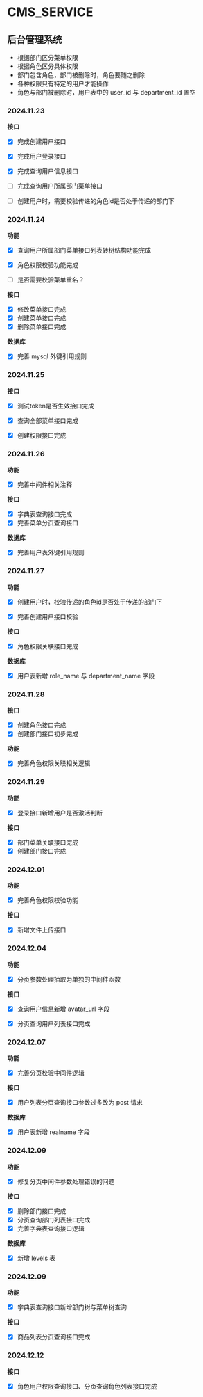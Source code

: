 # CMS_SERVICE
## 后台管理系统
- 根据部门区分菜单权限
- 根据角色区分具体权限
- 部门包含角色，部门被删除时，角色要随之删除
- 各种权限只有特定的用户才能操作
- 角色与部门被删除时，用户表中的 user_id 与 department_id 置空

### 2024.11.23
 **接口**
- [x] 完成创建用户接口
- [x] 完成用户登录接口
- [x] 完成查询用户信息接口
- [ ] 完成查询用户所属部门菜单接口
- [ ] 创建用户时，需要校验传递的角色id是否处于传递的部门下


### 2024.11.24
 **功能**
- [x] 查询用户所属部门菜单接口列表转树结构功能完成
- [x] 角色权限校验功能完成
- [ ] 是否需要校验菜单重名？


**接口**

- [x] 修改菜单接口完成
- [x] 创建菜单接口完成
- [x] 删除菜单接口完成

**数据库**
- [x] 完善 mysql 外键引用规则


### 2024.11.25

**接口**
- [x] 测试token是否生效接口完成
- [x] 查询全部菜单接口完成
- [x] 创建权限接口完成


### 2024.11.26
**功能**
- [x] 完善中间件相关注释

**接口**
- [x] 字典表查询接口完成
- [x] 完善菜单分页查询接口

**数据库**
- [x] 完善用户表外键引用规则


### 2024.11.27
**功能**
- [x] 创建用户时，校验传递的角色id是否处于传递的部门下
- [x] 完善创建用户接口校验


**接口**
- [x] 角色权限关联接口完成

**数据库**

- [x] 用户表新增 role_name 与 department_name 字段

### 2024.11.28
**接口**
- [x] 创建角色接口完成
- [x] 创建部门接口初步完成

**功能**
- [x] 完善角色权限关联相关逻辑


### 2024.11.29
**功能**
- [x] 登录接口新增用户是否激活判断

**接口**
- [x] 部门菜单关联接口完成
- [x] 创建部门接口完成

### 2024.12.01
**功能**
- [x] 完善角色权限校验功能

**接口**
- [x] 新增文件上传接口


### 2024.12.04
**功能**
- [x] 分页参数处理抽取为单独的中间件函数

**接口**
- [x] 查询用户信息新增 avatar_url 字段
- [x] 分页查询用户列表接口完成


### 2024.12.07
**功能**
- [x] 完善分页校验中间件逻辑

**接口**
- [x] 用户列表分页查询接口参数过多改为 post 请求

**数据库**
- [x] 用户表新增 realname 字段


### 2024.12.09
**功能**
- [x] 修复分页中间件参数处理错误的问题

**接口**
- [x] 删除部门接口完成
- [x] 分页查询部门列表接口完成
- [x] 完善字典表查询接口逻辑

**数据库**
- [x] 新增 levels 表

### 2024.12.09
**功能**
- [x] 字典表查询接口新增部门树与菜单树查询

**接口**
- [x] 商品列表分页查询接口完成

### 2024.12.12
**接口**
- [x] 角色用户权限查询接口、分页查询角色列表接口完成